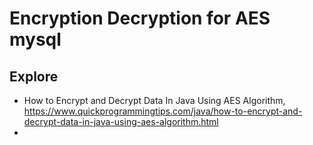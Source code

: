 # Encryption Decryption for AES mysql

## Explore
 - How to Encrypt and Decrypt Data In Java Using AES Algorithm, https://www.quickprogrammingtips.com/java/how-to-encrypt-and-decrypt-data-in-java-using-aes-algorithm.html
 - 